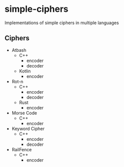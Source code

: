 # simple-ciphers
Implementations of simple ciphers in multiple languages

## Ciphers

- Atbash
	- C++
		- encoder
		- decoder
	- Kotlin
		- encoder
- Rot-n
	- C++
		- encoder
		- decoder
	- Rust
		- encoder
- Morse Code
	- C++
		- encoder
- Keyword Cipher
	- C++
		- encoder
		- decoder
- RailFence
	- C++
		- encoder
